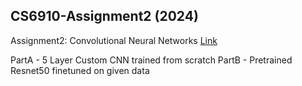 ## CS6910-Assignment2 (2024)

Assignment2: Convolutional Neural Networks [Link](https://wandb.ai/cs6910_2024_mk/A1/reports/CS6910-Assignment-2--Vmlldzo3MjcwNzM1)

PartA - 5 Layer Custom CNN trained from scratch
PartB - Pretrained Resnet50 finetuned on given data
